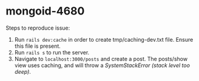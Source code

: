 # mongoid-4680

Steps to reproduce issue:

1. Run `rails dev:cache` in order to create tmp/caching-dev.txt file. Ensure this file is present.
2. Run `rails s` to run the server.
3. Navigate to `localhost:3000/posts` and create a post. The posts/show view uses caching, and will throw a _SystemStackError (stack level too deep)_.
